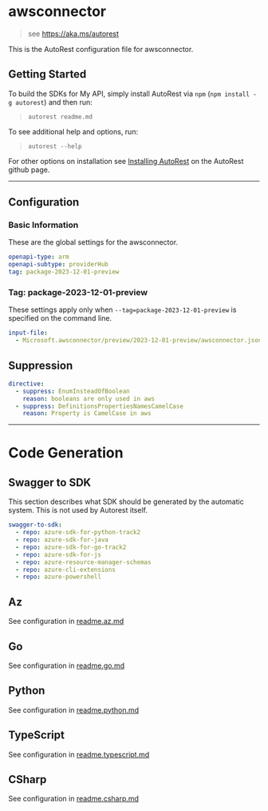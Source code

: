 # awsconnector

> see https://aka.ms/autorest

This is the AutoRest configuration file for awsconnector.

## Getting Started

To build the SDKs for My API, simply install AutoRest via `npm` (`npm install -g autorest`) and then run:

> `autorest readme.md`

To see additional help and options, run:

> `autorest --help`

For other options on installation see [Installing AutoRest](https://aka.ms/autorest/install) on the AutoRest github page.

---

## Configuration

### Basic Information

These are the global settings for the awsconnector.

```yaml
openapi-type: arm
openapi-subtype: providerHub
tag: package-2023-12-01-preview
```

### Tag: package-2023-12-01-preview

These settings apply only when `--tag=package-2023-12-01-preview` is specified on the command line.

``` yaml $(tag) == 'package-2023-12-01-preview'
input-file:
  - Microsoft.awsconnector/preview/2023-12-01-preview/awsconnector.json
```

## Suppression

``` yaml
directive:
  - suppress: EnumInsteadOfBoolean
    reason: booleans are only used in aws
  - suppress: DefinitionsPropertiesNamesCamelCase
    reason: Property is CamelCase in aws
```

---

# Code Generation

## Swagger to SDK

This section describes what SDK should be generated by the automatic system.
This is not used by Autorest itself.

```yaml $(swagger-to-sdk)
swagger-to-sdk:
  - repo: azure-sdk-for-python-track2
  - repo: azure-sdk-for-java
  - repo: azure-sdk-for-go-track2
  - repo: azure-sdk-for-js
  - repo: azure-resource-manager-schemas
  - repo: azure-cli-extensions
  - repo: azure-powershell
```
## Az

See configuration in [readme.az.md](./readme.az.md)

## Go

See configuration in [readme.go.md](./readme.go.md)

## Python

See configuration in [readme.python.md](./readme.python.md)

## TypeScript

See configuration in [readme.typescript.md](./readme.typescript.md)

## CSharp

See configuration in [readme.csharp.md](./readme.csharp.md)
